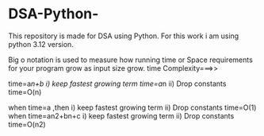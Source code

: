 # DSA-Python-
This repository is made for DSA using Python. For this work i am using python 3.12 version.
<!-- First is Time Complexity and Space Complexity==>>>>> -->
Big o notation is used to measure  how running time or Space requirements for your program grow as input size grow.
time Complexity===>>

time=a*n+b
 i) keep fastest growing term
     time=a*n
 ii) Drop  constants
     time=O(n)

when time=a ,then
 i) keep fastest growing term
 ii) Drop  constants
 time=O(1)
when 
  time=an2+bn+c
  i) keep fastest growing term
 ii) Drop  constants
  time=O(n2)
 
